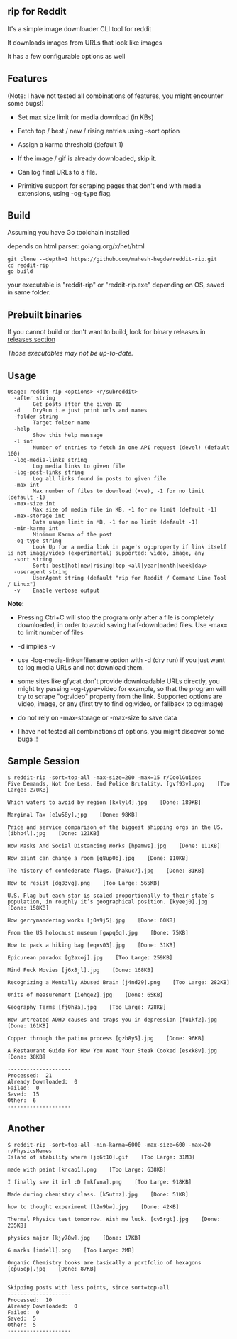 ## rip for Reddit

It's a simple image downloader CLI tool for reddit

It downloads images from URLs that look like images

It has a few configurable options as well

## Features
(Note: I have not tested all combinations of features, you might encounter some bugs!)

* Set max size limit for media download (in KBs)

* Fetch top / best / new / rising entries using -sort option

* Assign a karma threshold (default 1)

* If the image / gif is already downloaded, skip it.

* Can log final URLs to a file.

* Primitive support for scraping pages that don't end with media extensions, using -og-type flag.

## Build
Assuming you have Go toolchain installed

depends on html parser: golang.org/x/net/html

```
git clone --depth=1 https://github.com/mahesh-hegde/reddit-rip.git
cd reddit-rip
go build
```

your executable is "reddit-rip" or "reddit-rip.exe" depending on OS, saved in same folder.

## Prebuilt binaries

If you cannot build or don't want to build, look for binary releases in [releases section](https://github.com/mahesh-hegde/reddit-rip/releases/)

*Those executables may not be up-to-date.*

## Usage
```
Usage: reddit-rip <options> <r/subreddit>
  -after string
        Get posts after the given ID
  -d    DryRun i.e just print urls and names
  -folder string
        Target folder name
  -help
        Show this help message
  -l int
        Number of entries to fetch in one API request (devel) (default 100)
  -log-media-links string
        Log media links to given file
  -log-post-links string
        Log all links found in posts to given file
  -max int
        Max number of files to download (+ve), -1 for no limit (default -1)
  -max-size int
        Max size of media file in KB, -1 for no limit (default -1)
  -max-storage int
        Data usage limit in MB, -1 for no limit (default -1)
  -min-karma int
        Minimum Karma of the post
  -og-type string
        Look Up for a media link in page's og:property if link itself is not image/video (experimental) supported: video, image, any
  -sort string
        Sort: best|hot|new|rising|top-<all|year|month|week|day>
  -useragent string
        UserAgent string (default "rip for Reddit / Command Line Tool / Linux")
  -v    Enable verbose output
```

**Note:**

* Pressing Ctrl+C will stop the program only after a file is completely downloaded, in order to avoid saving half-downloaded files. Use -max=<num> to limit number of files

* -d implies -v

* use -log-media-links=filename option with -d (dry run) if you just want to log media URLs and not download them.

* some sites like gfycat don't provide downloadable URLs directly, you might try passing -og-type=video for example, so that the program will try to scrape "og:video" property from the link. Supported options are video, image, or any (first try to find og:video, or fallback to og:image)

* do not rely on -max-storage or -max-size to save data

* I have not tested all combinations of options, you might discover some bugs !!

## Sample Session

```
$ reddit-rip -sort=top-all -max-size=200 -max=15 r/CoolGuides
Five Demands, Not One Less. End Police Brutality. [gvf93v].png    [Too Large: 270KB]

Which waters to avoid by region [kxlyl4].jpg    [Done: 189KB]

Marginal Tax [e1w58y].jpg    [Done: 98KB]

Price and service comparison of the biggest shipping orgs in the US. [ibhb4l].jpg    [Done: 121KB]

How Masks And Social Distancing Works [hpamws].jpg    [Done: 111KB]

How paint can change a room [g8up0b].jpg    [Done: 110KB]

The history of confederate flags. [hakuc7].jpg    [Done: 81KB]

How to resist [dg83vg].png    [Too Large: 565KB]

U.S. Flag but each star is scaled proportionally to their state’s population, in roughly it’s geographical position. [kyeej0].jpg    [Done: 158KB]

How gerrymandering works [j0s9j5].jpg    [Done: 60KB]

From the US holocaust museum [gwpq6q].jpg    [Done: 75KB]

How to pack a hiking bag [eqxs03].jpg    [Done: 31KB]

Epicurean paradox [g2axoj].jpg    [Too Large: 259KB]

Mind Fuck Movies [j6x8jl].jpg    [Done: 168KB]

Recognizing a Mentally Abused Brain [j4nd29].png    [Too Large: 282KB]

Units of measurement [iehqe2].jpg    [Done: 65KB]

Geography Terms [fj0h8a].jpg    [Too Large: 728KB]

How untreated ADHD causes and traps you in depression [fu1kf2].jpg    [Done: 161KB]

Copper through the patina process [gzb8y5].jpg    [Done: 96KB]

A Restaurant Guide For How You Want Your Steak Cooked [esxk8v].jpg    [Done: 38KB]

--------------------
Processed:  21
Already Downloaded:  0
Failed:  0
Saved:  15
Other:  6
--------------------
```

## Another

```
$ reddit-rip -sort=top-all -min-karma=6000 -max-size=600 -max=20 r/PhysicsMemes
Island of stability where [jq6t10].gif    [Too Large: 31MB]

made with paint [kncao1].png    [Too Large: 638KB]

I finally saw it irl :D [mkfvna].png    [Too Large: 918KB]

Made during chemistry class. [k5utnz].jpg    [Done: 51KB]

how to thought experiment [l2n9bw].jpg    [Done: 42KB]

Thermal Physics test tomorrow. Wish me luck. [cv5rgt].jpg    [Done: 235KB]

physics major [kjy78w].jpg    [Done: 17KB]

6 marks [imdell].png    [Too Large: 2MB]

Organic Chemistry books are basically a portfolio of hexagons [epu5ep].jpg    [Done: 87KB]


Skipping posts with less points, since sort=top-all
--------------------
Processed:  10
Already Downloaded:  0
Failed:  0
Saved:  5
Other:  5
--------------------
```
